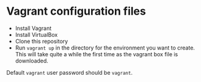 # Vagrant configuration files

* Install Vagrant
* Install VirtualBox
* Clone this repository
* Run `vagrant up` in the directory for the environment you want to create. This will take quite a while the first time as the vagrant box file is downloaded.

Default `vagrant` user password should be `vagrant`.

